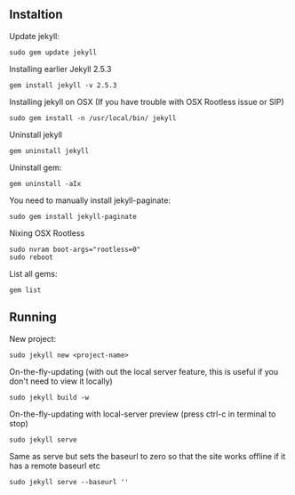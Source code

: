 ## **Instaltion**

Update jekyll:
```
sudo gem update jekyll
```

Installing earlier Jekyll 2.5.3
```
gem install jekyll -v 2.5.3
```

Installing jekyll on OSX (If you have trouble with OSX Rootless issue or SIP)
```
sudo gem install -n /usr/local/bin/ jekyll
```

Uninstall jekyll
```
gem uninstall jekyll
```

Uninstall gem:
```
gem uninstall -aIx
```

You need to manually install jekyll-paginate:
```
sudo gem install jekyll-paginate
```

Nixing OSX Rootless
```
sudo nvram boot-args="rootless=0"
sudo reboot
```

List all gems:
```
gem list
```

## **Running**

New project:
```
sudo jekyll new <project-name>
```

On-the-fly-updating (with out the local server feature, this is useful if you don't need to view it locally)
```
sudo jekyll build -w
```

On-the-fly-updating with local-server preview (press ctrl-c in terminal to stop)
```
sudo jekyll serve 
```
Same as serve but sets the baseurl to zero so that the site works offline if it has a remote baseurl etc
```
sudo jekyll serve --baseurl ''
```
